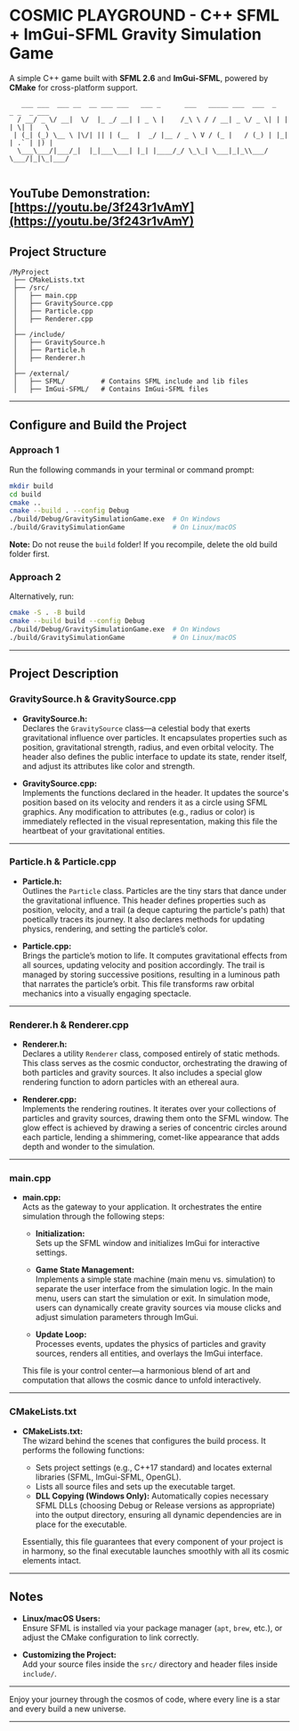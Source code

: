 # COSMIC PLAYGROUND - C++ SFML + ImGui-SFML Gravity Simulation Game

A simple C++ game built with **SFML 2.6** and **ImGui-SFML**, powered by **CMake** for cross-platform support.

```
   ___ ___  ___ __  __ ___ ___   ___ _      ___   _____ ___  ___  _   _ _  _ ___  
  / __/ _ \/ __|  \/  |_ _/ __| | _ \ |    /_\ \ / / __| _ \/ _ \| | | | \| |   \ 
 | (_| (_) \__ \ |\/| || | (__  |  _/ |__ / _ \ V / (_ |   / (_) | |_| | .` | |) |
  \___\___/|___/_|  |_|___\___| |_| |____/_/ \_\_| \___|_|_\\___/ \___/|_|\_|___/ 
                                                                                  
```
YouTube Demonstration: [https://youtu.be/3f243r1vAmY](https://youtu.be/3f243r1vAmY)
---

## Project Structure

```
/MyProject
 ├── CMakeLists.txt
 ├── /src/
 │   ├── main.cpp
 │   ├── GravitySource.cpp
 │   ├── Particle.cpp
 │   ├── Renderer.cpp
 │
 ├── /include/
 │   ├── GravitySource.h
 │   ├── Particle.h
 │   ├── Renderer.h
 │
 ├── /external/
 │   ├── SFML/         # Contains SFML include and lib files
 │   ├── ImGui-SFML/   # Contains ImGui-SFML files
```

---

## Configure and Build the Project

### Approach 1
Run the following commands in your terminal or command prompt:

```sh
mkdir build
cd build
cmake ..
cmake --build . --config Debug
./build/Debug/GravitySimulationGame.exe  # On Windows
./build/GravitySimulationGame            # On Linux/macOS
```

**Note:** Do not reuse the `build` folder! If you recompile, delete the old build folder first.

### Approach 2
Alternatively, run:

```sh
cmake -S . -B build
cmake --build build --config Debug
./build/Debug/GravitySimulationGame.exe  # On Windows
./build/GravitySimulationGame            # On Linux/macOS
```

---

## Project Description

### GravitySource.h & GravitySource.cpp

- **GravitySource.h:**  
  Declares the `GravitySource` class—a celestial body that exerts gravitational influence over particles. It encapsulates properties such as position, gravitational strength, radius, and even orbital velocity. The header also defines the public interface to update its state, render itself, and adjust its attributes like color and strength.

- **GravitySource.cpp:**  
  Implements the functions declared in the header. It updates the source's position based on its velocity and renders it as a circle using SFML graphics. Any modification to attributes (e.g., radius or color) is immediately reflected in the visual representation, making this file the heartbeat of your gravitational entities.

---

### Particle.h & Particle.cpp

- **Particle.h:**  
  Outlines the `Particle` class. Particles are the tiny stars that dance under the gravitational influence. This header defines properties such as position, velocity, and a trail (a deque capturing the particle's path) that poetically traces its journey. It also declares methods for updating physics, rendering, and setting the particle’s color.

- **Particle.cpp:**  
  Brings the particle’s motion to life. It computes gravitational effects from all sources, updating velocity and position accordingly. The trail is managed by storing successive positions, resulting in a luminous path that narrates the particle’s orbit. This file transforms raw orbital mechanics into a visually engaging spectacle.

---

### Renderer.h & Renderer.cpp

- **Renderer.h:**  
  Declares a utility `Renderer` class, composed entirely of static methods. This class serves as the cosmic conductor, orchestrating the drawing of both particles and gravity sources. It also includes a special glow rendering function to adorn particles with an ethereal aura.

- **Renderer.cpp:**  
  Implements the rendering routines. It iterates over your collections of particles and gravity sources, drawing them onto the SFML window. The glow effect is achieved by drawing a series of concentric circles around each particle, lending a shimmering, comet-like appearance that adds depth and wonder to the simulation.

---

### main.cpp

- **main.cpp:**  
  Acts as the gateway to your application. It orchestrates the entire simulation through the following steps:
  
  - **Initialization:**  
    Sets up the SFML window and initializes ImGui for interactive settings.
  
  - **Game State Management:**  
    Implements a simple state machine (main menu vs. simulation) to separate the user interface from the simulation logic. In the main menu, users can start the simulation or exit. In simulation mode, users can dynamically create gravity sources via mouse clicks and adjust simulation parameters through ImGui.
  
  - **Update Loop:**  
    Processes events, updates the physics of particles and gravity sources, renders all entities, and overlays the ImGui interface.
  
  This file is your control center—a harmonious blend of art and computation that allows the cosmic dance to unfold interactively.

---

### CMakeLists.txt

- **CMakeLists.txt:**  
  The wizard behind the scenes that configures the build process. It performs the following functions:
  
  - Sets project settings (e.g., C++17 standard) and locates external libraries (SFML, ImGui-SFML, OpenGL).
  - Lists all source files and sets up the executable target.
  - **DLL Copying (Windows Only):** Automatically copies necessary SFML DLLs (choosing Debug or Release versions as appropriate) into the output directory, ensuring all dynamic dependencies are in place for the executable.
  
  Essentially, this file guarantees that every component of your project is in harmony, so the final executable launches smoothly with all its cosmic elements intact.

---

## Notes

- **Linux/macOS Users:**  
  Ensure SFML is installed via your package manager (`apt`, `brew`, etc.), or adjust the CMake configuration to link correctly.

- **Customizing the Project:**  
  Add your source files inside the `src/` directory and header files inside `include/`.

---

Enjoy your journey through the cosmos of code, where every line is a star and every build a new universe.

---